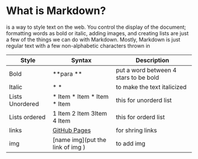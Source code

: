 # What is Markdown?
is a way to style text on the web. You control the display of the document; formatting words as bold or italic,
adding images, and creating lists are just a few of the things we can do with Markdown. Mostly, Markdown is just regular
text with a few non-alphabetic characters thrown in

| Style | Syntax | Description |
| ---  | --- | ----------- |
| Bold | **para ** | put a word between 4 stars to be bold |
| Italic | * * | to make the text italicized |
| Lists Unordered | * Item * Item  * Item * Item | this for unorderd list |
| Lists ordered | 1 Item 2 Item 3Item 4 Item | this for orderd list |
| links | [GitHub Pages](https://pages.github.com/)|for shring links|
| img | [name img](put the link of img )|to add img|
